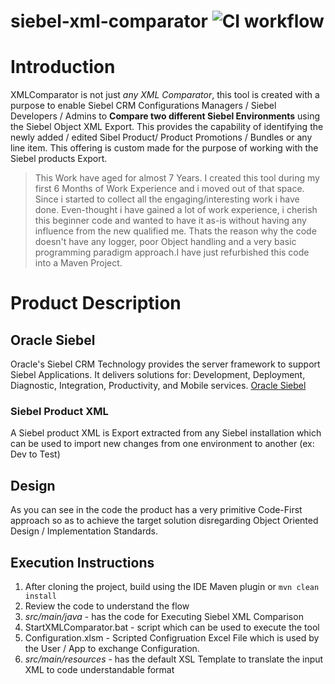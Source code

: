 # siebel-xml-comparator ![CI workflow](https://github.com/ramethiraj/siebel-xml-comparator/workflows/Java%20Build/badge.svg?branch=main)

# Introduction
XMLComparator is not just *any XML Comparator*, this tool is created with a purpose to enable Siebel CRM Configurations Managers / Siebel Developers / Admins to **Compare two different Siebel Environments** using the Siebel Object XML Export. This provides the capability of identifying the newly added / edited Sibel Product/ Product Promotions / Bundles or any line item. This offering is custom made for the purpose of working with the Siebel products Export.

> This Work have aged for almost 7 Years. I created this tool during my first 6 Months of Work Experience and i moved out of that space. Since i started to collect all the engaging/interesting work i have done. Even-thought i have gained a lot of work experience, i cherish this beginner code and wanted to have it as-is without having any influence from the new qualified me. Thats the reason why the code doesn't have any logger, poor Object handling and a very basic programming paradigm approach.I have just refurbished this code into a Maven Project.


# Product Description
## Oracle Siebel
Oracle's Siebel CRM Technology provides the server framework to support Siebel Applications. It delivers solutions for: Development, Deployment, Diagnostic, Integration, Productivity, and Mobile services. [Oracle Siebel](https://www.oracle.com/cx/siebel/) 

### Siebel Product XML
A Siebel product XML is Export extracted from any Siebel installation which can be used to import new changes from one environment to another (ex: Dev to Test)

## Design
As you can see in the code the product has a very primitive Code-First approach so as to achieve the target solution disregarding Object Oriented Design / Implementation Standards.

## Execution Instructions
1. After cloning the project, build using the IDE Maven plugin or `mvn clean install`
2. Review the code to understand the flow
3. _src/main/java_ - has the code for Executing Siebel XML Comparison 
4. StartXMLComparator.bat - script which can be used to execute the tool
5. Configuration.xlsm - Scripted Configruation Excel File which is used by the User / App to exchange Configuration.
6. _src/main/resources_ - has the default XSL Template to translate the input XML to code understandable format
